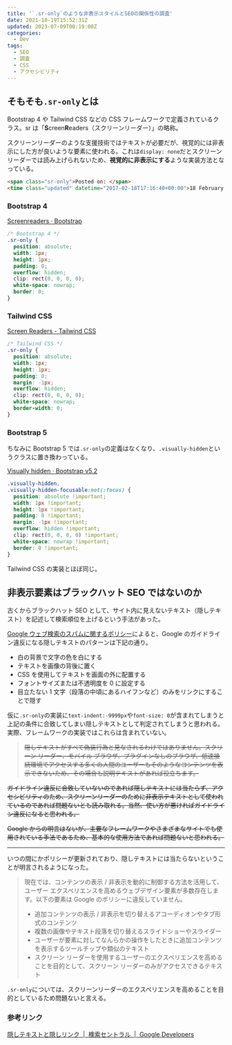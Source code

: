```yaml
---
title: '`.sr-only`のような非表示スタイルとSEOの関係性の調査'
date: 2021-10-19T15:52:31Z
updated: 2023-07-09T00:19:00Z
categories:
  - Dev
tags:
  - SEO
  - 調査
  - CSS
  - アクセシビリティ
---
```


## そもそも`.sr-only`とは

Bootstrap 4 や Tailwind CSS などの CSS フレームワークで定義されているクラス。sr は「**S**creen**R**eaders（スクリーンリーダー）」の略称。

スクリーンリーダーのような支援技術ではテキストが必要だが、視覚的には非表示にした方が良いような要素に使われる。これは`display: none`だとスクリーンリーダーでは読み上げられないため、**視覚的に非表示にする**ような実装方法となっている。

```html
<span class="sr-only">Posted on: </span>
<time class="updated" datetime="2017-02-18T17:16:40+00:00">18 February 2017</time>
```

### Bootstrap 4

[Screenreaders · Bootstrap](https://getbootstrap.com/docs/4.1/utilities/screenreaders/)

```css
/* Bootstrap 4 */
.sr-only {
  position: absolute;
  width: 1px;
  height: 1px;
  padding: 0;
  overflow: hidden;
  clip: rect(0, 0, 0, 0);
  white-space: nowrap;
  border: 0;
}
```

### Tailwind CSS

[Screen Readers - Tailwind CSS](https://tailwindcss.com/docs/screen-readers)

```css
/* Tailwind CSS */
.sr-only {
  position: absolute;
  width: 1px;
  height: 1px;
  padding: 0;
  margin: -1px;
  overflow: hidden;
  clip: rect(0, 0, 0, 0);
  white-space: nowrap;
  border-width: 0;
}
```

### Bootstrap 5

ちなみに Bootstrap 5 では`.sr-only`の定義はなくなり、`.visually-hidden`というクラスに置き換わっている。

[Visually hidden · Bootstrap v5.2](https://getbootstrap.com/docs/5.2/helpers/visually-hidden/)

```css
.visually-hidden,
.visually-hidden-focusable:not(:focus) {
  position: absolute !important;
  width: 1px !important;
  height: 1px !important;
  padding: 0 !important;
  margin: -1px !important;
  overflow: hidden !important;
  clip: rect(0, 0, 0, 0) !important;
  white-space: nowrap !important;
  border: 0 !important;
}
```

Tailwind CSS の実装とほぼ同じ。

## 非表示要素はブラックハット SEO ではないのか

古くからブラックハット SEO として、サイト内に見えないテキスト（隠しテキスト）を記述して検索順位を上げるという手法があった。

[Google ウェブ検索のスパムに関するポリシー](https://developers.google.com/search/docs/essentials/spam-policies#hidden-text-and-links)によると、Google のガイドライン違反になる隠しテキストのパターンは下記の通り。

- 白の背景で文字の色を白にする
- テキストを画像の背後に置く
- CSS を使用してテキストを画面の外に配置する
- フォントサイズまたは不透明度を 0 に設定する
- <!-- textlint-disable -->目立たない 1 文字（段落の中頃にあるハイフンなど）のみをリンクにすることで隠す
<!-- textlint-enable -->

仮に`.sr-only`の実装に`text-indent:-9999px`や`font-size: 0`が含まれてしまうと上記の条件に合致してしまい隠しテキストとして判定されてしまうと思われる。実際、フレームワークの実装ではこれらは含まれていない。

<del datetime="2023-07-09T00:19:00Z">

> 隠しテキストがすべて偽装行為と見なされるわけではありません。スクリーン リーダー、モバイル ブラウザ、プラグインなしのブラウザ、低速接続環境でアクセスする多くの人間のユーザーもそのようなコンテンツを表示できないため、その場合も説明テキストがあれば役立ちます。

ガイドライン違反に合致していないのであれば隠しテキストには当たらず、アクセシビリティのため、スクリーンリーダーのために非表示テキストとして使われているのであれば問題ないとも読み取れる。当然、使い方が悪ければガイドライン違反になると思われる。

Google からの明言はないが、主要なフレームワークやさまざまなサイトでも使用されている手法であるため、基本的な使用方法であれば問題ないと思われる。

</del>

---

いつの間にかポリシーが更新されており、隠しテキストには当たらないということが明言されるようになった。

> 現在では、コンテンツの表示 / 非表示を動的に制御する方法を活用して、ユーザー エクスペリエンスを高めるウェブデザイン要素が多数存在します。以下の要素は Google のポリシーに違反していません。
>
> - 追加コンテンツの表示 / 非表示を切り替えるアコーディオンやタブ形式のコンテンツ
> - 複数の画像やテキスト段落を切り替えるスライドショーやスライダー
> - ユーザーが要素に対してなんらかの操作をしたときに追加コンテンツを表示するツールチップや類似のテキスト
> - スクリーン リーダーを使用するユーザーのエクスペリエンスを高めることを目的として、スクリーン リーダーのみがアクセスできるテキスト

`.sr-only`については、スクリーンリーダーのエクスペリエンスを高めることを目的としているため問題ないと言える。

### 参考リンク

[隠しテキストと隠しリンク  |  検索セントラル  |  Google Developers](https://developers.google.com/search/docs/advanced/guidelines/hidden-text-links)
